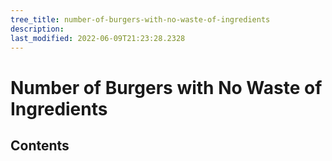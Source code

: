 ```yaml
---
tree_title: number-of-burgers-with-no-waste-of-ingredients
description: 
last_modified: 2022-06-09T21:23:28.2328
---
```


# Number of Burgers with No Waste of Ingredients

## Contents
